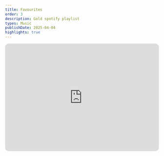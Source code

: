 ```yaml
---
title: Favourites
order: 3
description: Gold spotify playlist
types: Music
publishDate: 2025-04-04
highlights: true
---
```



<iframe style="border-radius:12px" src="https://open.spotify.com/embed/playlist/5rxSgYdjhDPPXTPOeDmtxQ?utm_source=generator" width="100%" height="352" frameBorder="0" allowfullscreen="" allow="autoplay; clipboard-write; encrypted-media; fullscreen; picture-in-picture" loading="lazy"></iframe>